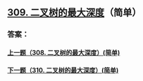 ## [309. 二叉树的最大深度](https://leetcode-cn.com/problems/merge-two-sorted-lists/)（简单）





### 答案：



#### [上一题（308. 二叉树的最大深度）(简单)](https://github.com/sdwwld/leetCode/blob/master/src/main/java/com/wld/java/leetcode/leetCode0308.md)

#### [下一题（310. 二叉树的最大深度）(简单)](https://github.com/sdwwld/leetCode/blob/master/src/main/java/com/wld/java/leetcode/leetCode0310.md)